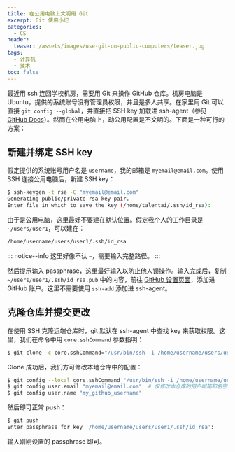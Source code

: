 ```yaml
---
title: 在公用电脑上文明用 Git
excerpt: Git 使用小记
categories:
  - CS
header:
  teaser: /assets/images/use-git-on-public-computers/teaser.jpg
tags:
  - 计算机
  - 技术
toc: false
---
```


最近用 ssh 连回学校机房，需要用 Git 来操作 GitHub 仓库。机房电脑是 Ubuntu，提供的系统账号没有管理员权限，并且是多人共享。在家里用 Git 可以直接 `git config --global`，并直接把 SSH key 加载进 ssh-agent（参见 [GitHub Docs](https://docs.github.com/en/github/authenticating-to-github/connecting-to-github-with-ssh/generating-a-new-ssh-key-and-adding-it-to-the-ssh-agent)）。然而在公用电脑上，动公用配置是不文明的。下面是一种可行的方案：

## 新建并绑定 SSH key

假定提供的系统账号用户名是 `username`，我的邮箱是 `myemail@email.com`。使用 SSH 连接公用电脑后，新建 SSH key：

```bash
$ ssh-keygen -t rsa -C "myemail@email.com"
Generating public/private rsa key pair.
Enter file in which to save the key (/home/talentai/.ssh/id_rsa):
```

由于是公用电脑，这里最好不要建在默认位置。假定我个人的工作目录是 `~/users/user1`，可以建在：

```bash
/home/username/users/user1/.ssh/id_rsa
```

::: notice--info
这里好像不认 `~`，需要输入完整路径。
:::

然后提示输入 passphrase，这里最好输入以防止他人误操作。输入完成后，复制 `~/users/user1/.ssh/id_rsa.pub` 中的内容，前往 [GitHub 设置页面](https://github.com/settings/keys)，添加进 GitHub 账户。这里不需要使用 `ssh-add` 添加进 ssh-agent。

## 克隆仓库并提交更改

在使用 SSH 克隆远端仓库时，git 默认在 ssh-agent 中查找 key 来获取权限。这里，我们在命令中用 `core.sshCommand` 参数指明：

```bash
$ git clone -c core.sshCommand="/usr/bin/ssh -i /home/username/users/user1/.ssh/id_rsa" git@github.com:my_github_username/repo.git
```

Clone 成功后，我们方可修改本地仓库中的配置：

```bash
$ git config --local core.sshCommand "/usr/bin/ssh -i /home/username/users/user1/.ssh/id_rsa"
$ git config user.email "myemail@email.com"  # 仅修改本仓库的用户邮箱和名字
$ git config user.name "my_github_username"
```

然后即可正常 push：

```bash
$ git push
Enter passphrase for key '/home/username/users/user1/.ssh/id_rsa':
```

输入刚刚设置的 passphrase 即可。
